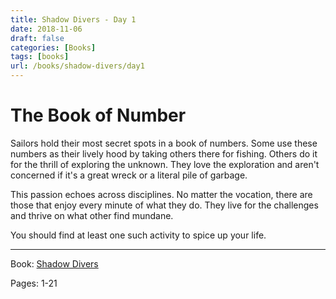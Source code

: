 ```yaml
---
title: Shadow Divers - Day 1
date: 2018-11-06
draft: false
categories: [Books]
tags: [books]
url: /books/shadow-divers/day1
---
```


# The Book of Number

Sailors hold their most secret spots in a book of numbers. Some use these numbers as their lively hood by taking others there for fishing. Others do it for the thrill of exploring the unknown. They love the exploration and aren't concerned if it's a great wreck or a literal pile of garbage.

This passion echoes across disciplines. No matter the vocation, there are those that enjoy every minute of what they do. They live for the challenges and thrive on what other find mundane.

You should find at least one such activity to spice up your life.

---
Book: [Shadow Divers](https://amzn.to/2JIUG0h)

Pages: 1-21

